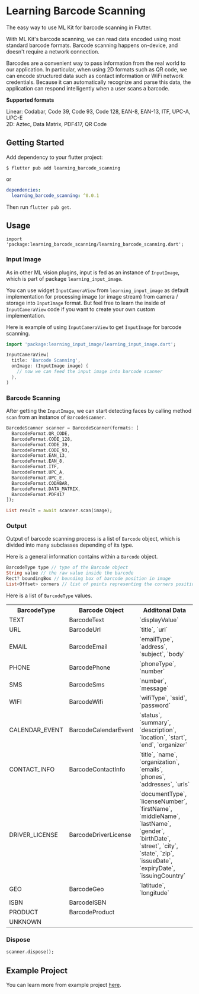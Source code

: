 # Learning Barcode Scanning

The easy way to use ML Kit for barcode scanning in Flutter.

With ML Kit's barcode scanning, we can read data encoded using most standard barcode formats. Barcode scanning happens on-device, and doesn't require a network connection.

Barcodes are a convenient way to pass information from the real world to our application. In particular, when using 2D formats such as QR code, we can encode structured data such as contact information or WiFi network credentials. Because it can automatically recognize and parse this data, the application can respond intelligently when a user scans a barcode.

**Supported formats**

Linear: Codabar, Code 39, Code 93, Code 128, EAN-8, EAN-13, ITF, UPC-A, UPC-E\
2D: Aztec, Data Matrix, PDF417, QR Code

## Getting Started

Add dependency to your flutter project:

```
$ flutter pub add learning_barcode_scanning
```

or

```yaml
dependencies:
  learning_barcode_scanning: ^0.0.1
```

Then run `flutter pub get`.

## Usage

```
import 'package:learning_barcode_scanning/learning_barcode_scanning.dart';
```

### Input Image

As in other ML vision plugins, input is fed as an instance of `InputImage`, which is part of package  `learning_input_image`. 

You can use widget `InputCameraView` from `learning_input_image` as default implementation for processing image (or image stream) from camera / storage into `InputImage` format. But feel free to learn the inside of `InputCameraView` code if you want to create your own custom implementation.

Here is example of using `InputCameraView` to get `InputImage` for barcode scanning.

```dart
import 'package:learning_input_image/learning_input_image.dart';

InputCameraView(
  title: 'Barcode Scanning',
  onImage: (InputImage image) {
    // now we can feed the input image into barcode scanner
  },
)
```

### Barcode Scanning

After getting the `InputImage`, we can start detecting faces by calling method `scan` from an instance of `BarcodeScanner`.

```dart
BarcodeScanner scanner = BarcodeScanner(formats: [
  BarcodeFormat.QR_CODE,
  BarcodeFormat.CODE_128,
  BarcodeFormat.CODE_39,
  BarcodeFormat.CODE_93,
  BarcodeFormat.EAN_13,
  BarcodeFormat.EAN_8,
  BarcodeFormat.ITF,
  BarcodeFormat.UPC_A,
  BarcodeFormat.UPC_E,
  BarcodeFormat.CODABAR,
  BarcodeFormat.DATA_MATRIX,
  BarcodeFormat.PDF417
]);

List result = await scanner.scan(image);
```

### Output 

Output of barcode scanning process is a list of `Barcode` object, which is divided into many subclasses depending of its type.

Here is a general information contains within a `Barcode` object.

```dart
BarcodeType type // type of the Barcode object
String value // the raw value inside the barcode
Rect? boundingBox // bounding box of barcode position in image
List<Offset> corners // list of points representing the corners position of this barcode
```

Here is a list of `BarcodeType` values.

<table>
  <tr>
    <th>BarcodeType</th>
    <th>Barcode Object</th>
    <th>Additonal Data</th>
  </tr>
  <tr>
    <td>TEXT</td>
    <td>BarcodeText</td>
    <td>`displayValue`</td>
  </tr>
  <tr>
    <td>URL</td>
    <td>BarcodeUrl</td>
    <td>`title`, `url`</td>
  </tr>
  <tr>
    <td>EMAIL</td>
    <td>BarcodeEmail</td>
    <td>`emailType`, `address`, `subject`, `body`</td>
  </tr>
  <tr>
    <td>PHONE</td>
    <td>BarcodePhone</td>
    <td>`phoneType`, `number`</td>
  </tr>
  <tr>
    <td>SMS</td>
    <td>BarcodeSms</td>
    <td>`number`, `message`</td>
  </tr>
  <tr>
    <td>WIFI</td>
    <td>BarcodeWifi</td>
    <td>`wifiType`, `ssid`, `password`</td>
  </tr>
  <tr>
    <td>CALENDAR_EVENT</td>
    <td>BarcodeCalendarEvent</td>
    <td>`status`, `summary`, `description`, `location`, `start`, `end`, `organizer`</td>
  </tr>
  <tr>
    <td>CONTACT_INFO</td>
    <td>BarcodeContactInfo</td>
    <td>`title`, `name`, `organization`, `emails`, `phones`, `addresses`, `urls`</td>
  </tr>
  <tr>
    <td>DRIVER_LICENSE</td>
    <td>BarcodeDriverLicense</td>
    <td>`documentType`, `licenseNumber`, `firstName`, `middleName`, `lastName`, `gender`, `birthDate`, `street`, `city`, `state`, `zip`, `issueDate`, `expiryDate`, `issuingCountry`</td>
  </tr>
  <tr>
    <td>GEO</td>
    <td>BarcodeGeo</td>
    <td>`latitude`, `longitude`</td>
  </tr>
  <tr>
    <td>ISBN</td>
    <td>BarcodeISBN</td>
    <td></td>
  </tr>
  <tr>
    <td>PRODUCT</td>
    <td>BarcodeProduct</td>
    <td></td>
  </tr>
  <tr>
    <td>UNKNOWN</td>
    <td></td>
  </tr>
<table>

### Dispose

```dart
scanner.dispose();
```

## Example Project

You can learn more from example project [here](example).
